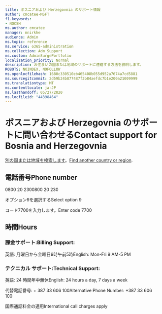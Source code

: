 ```yaml
---
title: ボスニアおよび Herzegovnia のサポート情報
author: cmcatee-MSFT
f1.keywords:
- NOCSH
ms.author: cmcatee
manager: mnirkhe
audience: Admin
ms.topic: reference
ms.service: o365-administration
ms.collection: Adm_Support
ms.custom: AdminSurgePortfolio
localization_priority: Normal
description: お住まいの国または地域のサポートに連絡する方法を説明します。
ROBOTS: NOINDEX, NOFOLLOW
ms.openlocfilehash: 1680c330510eb465408b055d952a7674a7cd5881
ms.sourcegitcommit: 2d59b24b877487f3b84aefdc7b1e200a21009999
ms.translationtype: MT
ms.contentlocale: ja-JP
ms.lasthandoff: 05/27/2020
ms.locfileid: "44398464"
---
```

# <a name="contact-support-for-bosnia-and-herzegovnia"></a><span data-ttu-id="02f61-103">ボスニアおよび Herzegovnia のサポートに問い合わせる</span><span class="sxs-lookup"><span data-stu-id="02f61-103">Contact support for Bosnia and Herzegovnia</span></span>

<span data-ttu-id="02f61-104">[別の国または地域を検索します](../contact-support-for-business-products.md)。</span><span class="sxs-lookup"><span data-stu-id="02f61-104">[Find another country or region](../contact-support-for-business-products.md).</span></span>

## <a name="phone-number"></a><span data-ttu-id="02f61-105">電話番号</span><span class="sxs-lookup"><span data-stu-id="02f61-105">Phone number</span></span>
<span data-ttu-id="02f61-106">0800 20 230</span><span class="sxs-lookup"><span data-stu-id="02f61-106">0800 20 230</span></span>

<span data-ttu-id="02f61-107">オプション9を選択する</span><span class="sxs-lookup"><span data-stu-id="02f61-107">Select option 9</span></span>

<span data-ttu-id="02f61-108">コード7700を入力します。</span><span class="sxs-lookup"><span data-stu-id="02f61-108">Enter code 7700</span></span>

## <a name="hours"></a><span data-ttu-id="02f61-109">時間</span><span class="sxs-lookup"><span data-stu-id="02f61-109">Hours</span></span>
### <a name="billing-support"></a><span data-ttu-id="02f61-110">課金サポート:</span><span class="sxs-lookup"><span data-stu-id="02f61-110">Billing Support:</span></span>

<span data-ttu-id="02f61-111">英語: 月曜日から金曜日9時午前5時</span><span class="sxs-lookup"><span data-stu-id="02f61-111">English: Mon-Fri 9 AM-5 PM</span></span>

### <a name="technical-support"></a><span data-ttu-id="02f61-112">テクニカル サポート:</span><span class="sxs-lookup"><span data-stu-id="02f61-112">Technical Support:</span></span>

<span data-ttu-id="02f61-113">英語: 24 時間年中無休</span><span class="sxs-lookup"><span data-stu-id="02f61-113">English: 24 hours a day, 7 days a week</span></span>

<span data-ttu-id="02f61-114">代替電話番号: + 387 33 606 100</span><span class="sxs-lookup"><span data-stu-id="02f61-114">Alternative Phone Number: +387 33 606 100</span></span>

<span data-ttu-id="02f61-115">国際通話料金の適用</span><span class="sxs-lookup"><span data-stu-id="02f61-115">International call charges apply</span></span>
